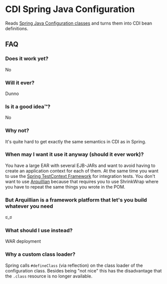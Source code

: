 # CDI Spring Java Configuration
Reads [Spring Java Configuration classes](http://static.springsource.org/spring/docs/3.2.x/spring-framework-reference/html/beans.html#beans-java) and turns them into CDI bean definitions.

## FAQ

### Does it work yet?
No

### Will it ever?
Dunno

### Is it a good idea™?
No

### Why not?
It's quite hard to get exactly the same semantics in CDI as in Spring.

### When may I want it use it anyway (should it ever work)?
You have a large EAR with several EJB-JARs and want to avoid having to create an application context for each of them. At the same time you want to use the [Spring TestContext Framework](http://static.springsource.org/spring/docs/3.2.x/spring-framework-reference/html/testing.html) for integration tests. You don't want to use [Arquillian](http://arquillian.org/) because that requires you to use ShrinkWrap where you have to repeat the same things you wrote in the POM.

### But Arquillian is a framework platform that let's you build whatever you need
ಠ_ಠ

### What should I use instead?
WAR deployment

### Why a custom class loader?
Spring calls `#defineClass` (via reflection) on the class loader of the configuration class. Besides being "not nice" this has the disadvantage that the `.class` resource is no longer available.

